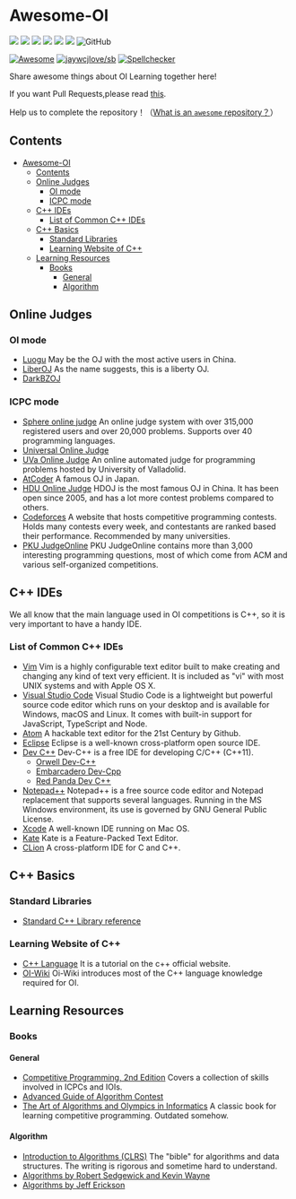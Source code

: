 # Awesome-OI

<img src="https://img.shields.io/github/issues/awesome-OI/awesome-OI?color=green">  <img src="https://img.shields.io/github/stars/awesome-OI/awesome-OI?color=yellow">  <img src="https://img.shields.io/github/forks/awesome-OI/awesome-OI?color=orange">  <img src="https://img.shields.io/github/license/awesome-OI/awesome-OI?color=ff69b4">   <img src="https://img.shields.io/github/search/awesome-OI/awesome-OI/main?color=blue">  <img src="https://img.shields.io/github/languages/code-size/awesome-OI/awesome-OI?color=critical">  ![GitHub](https://img.shields.io/github/license/awesome-OI/awesome-OI)

[![Awesome](https://awesome.re/badge.svg)](https://awesome.re)
[![jaywcjlove/sb](https://jaywcjlove.github.io/sb/lang/chinese.svg)](README-cn.md)
[![Spellchecker](https://github.com/awesome-OI/awesome-OI/actions/workflows/spellcheck_action.yml/badge.svg)](https://github.com/awesome-OI/awesome-OI/actions/workflows/spellcheck_action.yml/badge.svg)


Share awesome things about OI Learning together here!

If you want Pull Requests,please read [this](https://github.com/awesome-OI/awesome-OI/blob/master/Pull%20request%20template.md).

Help us to complete the repository！（[What is an `awesome` repository？](https://awesome.re)）

## Contents

- [Awesome-OI](#awesome-oi)
  - [Contents](#contents)
  - [Online Judges](#online-judges)
    - [OI mode](#oi-mode)
    - [ICPC mode](#icpc-mode)
  - [C++ IDEs](#c-ides)
    - [List of Common C++ IDEs](#list-of-common-c-ides)
  - [C++ Basics](#c-basics)
    - [Standard Libraries](#standard-libraries)
    - [Learning Website of C++](#learning-website-of-c)
  - [Learning Resources](#learning-resources)
    - [Books](#books)
      - [General](#general)
      - [Algorithm](#algorithm)

## Online Judges

### OI mode

- [Luogu](https://www.luogu.com.cn) May be the OJ with the most active users in China.
- [LiberOJ](https://loj.ac) As the name suggests, this is a liberty OJ.
- [DarkBZOJ](https://darkbzoj.tk/)

### ICPC mode
- [Sphere online judge](https://www.spoj.com) An online judge system with over 315,000 registered users and over 20,000 problems. Supports over 40 programming languages.
- [Universal Online Judge](https://uoj.ac)
- [UVa Online Judge](https://onlinejudge.org) An online automated judge for programming problems hosted by University of Valladolid.
- [AtCoder](https://atcoder.jp) A famous OJ in Japan.
- [HDU Online Judge](http://acm.hdu.edu.cn) HDOJ is the most famous OJ in China. It has been open since 2005, and has a lot more contest problems compared to others.
- [Codeforces](https://codeforces.com/) A website that hosts competitive programming contests. Holds many contests every week, and contestants are ranked based their performance. Recommended by many universities.
- [PKU JudgeOnline](http://poj.org/) PKU JudgeOnline contains more than 3,000 interesting programming questions, most of which come from ACM and various self-organized competitions.

## C++ IDEs

We all know that the main language used in OI competitions is C++, so it is very important to have a handy IDE.

### List of Common C++ IDEs

- [Vim](https://www.vim.org/) Vim is a highly configurable text editor built to make creating and changing any kind of text very efficient. It is included as "vi" with most UNIX systems and with Apple OS X.
- [Visual Studio Code](https://code.visualstudio.com/) Visual Studio Code is a lightweight but powerful source code editor which runs on your desktop and is available for Windows, macOS and Linux. It comes with built-in support for JavaScript, TypeScript and Node.
- [Atom](https://atom.io/) A hackable text editor for the 21st Century by Github.
- [Eclipse](https://www.eclipse.org/downloads/) Eclipse is a well-known cross-platform open source IDE.
- [Dev C++](https://en.wikipedia.org/wiki/Dev-C%2B%2B) Dev-C++ is a free IDE for developing C/C++ (C++11).
  - [Orwell Dev-C++](https://orwelldevcpp.blogspot.com/)
  - [Embarcadero Dev-Cpp](https://github.com/Embarcadero/Dev-Cpp)
  - [Red Panda Dev C++](https://github.com/royqh1979/Dev-Cpp)
- [Notepad++](https://notepad-plus-plus.org/) Notepad++ is a free source code editor and Notepad replacement that supports several languages. Running in the MS Windows environment, its use is governed by GNU General Public License.
- [Xcode](https://apps.apple.com/cn/app/xcode/id497799835?mt=12) A well-known IDE running on Mac OS.
- [Kate](https://kate-editor.org/) Kate is a Feature-Packed Text Editor.
- [CLion](https://www.jetbrains.com/clion/) A cross-platform IDE for C and C++.

## C++ Basics

### Standard Libraries

- [Standard C++ Library reference](http://www.cplusplus.com/reference/)

### Learning Website of C++

- [C++ Language](http://www.cplusplus.com/doc/tutorial/) It is a tutorial on the c++ official website.
- [OI-Wiki](https://oi-wiki.org/lang/) Oi-Wiki introduces most of the C++ language knowledge required for OI.

## Learning Resources
### Books
#### General
- [Competitive Programming, 2nd Edition](https://cpbook.net) Covers a collection of skills involved in ICPCs and IOIs.
- [Advanced Guide of Algorithm Contest](https://book.douban.com/subject/30136932/)
- [The Art of Algorithms and Olympics in Informatics](https://book.douban.com/subject/1154204/) A classic book for learning competitive programming. Outdated somehow.

#### Algorithm
- [Introduction to Algorithms (CLRS)](https://mitpress.mit.edu/books/introduction-algorithms) The "bible" for algorithms and data structures. The writing is rigorous and sometime hard to understand.
- [Algorithms by Robert Sedgewick and Kevin Wayne](https://www.amazon.com/Algorithms-4th-Robert-Sedgewick/dp/032157351X)
- [Algorithms by Jeff Erickson](https://jeffe.cs.illinois.edu/teaching/algorithms/)

